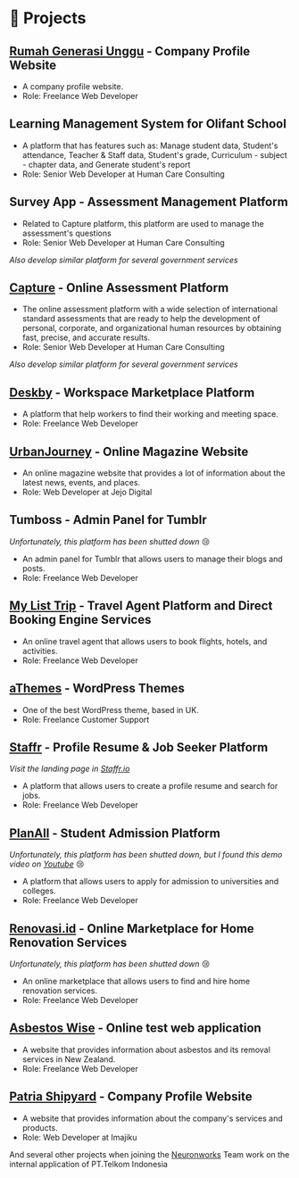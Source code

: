 # 🚀 Projects

## [Rumah Generasi Unggu](https://rumahgenerasiunggul.com/) - Company Profile Website
- A company profile website.
- Role: Freelance Web Developer

## Learning Management System for Olifant School
- A platform that has features such as: Manage student data, Student's attendance, Teacher & Staff data, Student's grade, Curriculum - subject - chapter data, and Generate student's report
- Role: Senior Web Developer at Human Care Consulting

## Survey App - Assessment Management Platform
- Related to Capture platform, this platform are used to manage the assessment's questions
- Role: Senior Web Developer at Human Care Consulting

_Also develop similar platform for several government services_

## [Capture](https://capture.co.id) - Online Assessment Platform
- The online assessment platform with a wide selection of international standard assessments that are ready to help the development of personal, corporate, and organizational human resources by obtaining fast, precise, and accurate results.
- Role: Senior Web Developer at Human Care Consulting

_Also develop similar platform for several government services_

## [Deskby](https://www.deskby.com) - Workspace Marketplace Platform
- A platform that help workers to find their working and meeting space.
- Role: Freelance Web Developer

## [UrbanJourney](https://urbanjourney.com) - Online Magazine Website
- An online magazine website that provides a lot of information about the latest news, events, and places.
- Role: Web Developer at Jejo Digital

## Tumboss - Admin Panel for Tumblr
_Unfortunately, this platform has been shutted down_ 😢
- An admin panel for Tumblr that allows users to manage their blogs and posts.
- Role: Freelance Web Developer

## [My List Trip](https://mylisttrip.com) - Travel Agent Platform and Direct Booking Engine Services
- An online travel agent that allows users to book flights, hotels, and activities.
- Role: Freelance Web Developer

## [aThemes](https://athemes.com) - WordPress Themes
- One of the best WordPress theme, based in UK.
- Role: Freelance Customer Support

## [Staffr](https://staffr.in) - Profile Resume & Job Seeker Platform
_Visit the landing page in [Staffr.io](https://staffr.io)_ 
- A platform that allows users to create a profile resume and search for jobs.
- Role: Freelance Web Developer

## [PlanAll](https://planall.com) - Student Admission Platform
_Unfortunately, this platform has been shutted down, but I found this demo video on [Youtube](https://www.youtube.com/watch?v=3-eumKiyL6o)_ 😢
- A platform that allows users to apply for admission to universities and colleges.
- Role: Freelance Web Developer

## [Renovasi.id](https://renovasi.id) - Online Marketplace for Home Renovation Services
_Unfortunately, this platform has been shutted down_ 😢
- An online marketplace that allows users to find and hire home renovation services.
- Role: Freelance Web Developer

## [Asbestos Wise](https://asbestoswise.co.nz) - Online test web application
- A website that provides information about asbestos and its removal services in New Zealand.
- Role: Freelance Web Developer

## [Patria Shipyard](https://patriashipyard.com) - Company Profile Website
- A website that provides information about the company's services and products.
- Role: Web Developer at Imajiku

And several other projects when joining the [Neuronworks](https://neuronworks.co.id) Team work on the internal application of PT.Telkom Indonesia